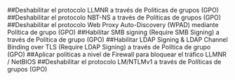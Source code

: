 
##Deshabilitar el protocolo LLMNR a través de Políticas de grupos (GPO)
##Deshabilitar el protocolo NBT-NS a través de Políticas de grupos (GPO)
##Deshabilitar el protocolo Web Proxy Auto-Discovery (WPAD) mediante Política de grupo (GPO)
##Habilitar SMB signing (Require SMB Signing) a través de Política de grupo (GPO)
##Habilitar LDAP Signing & LDAP Channel Binding  over TLS (Require LDAP Signing) a través de Política de grupo (GPO)
##Aplicar políticas a nivel de Firewall para bloquear el tráfico LLMNR / NetBIOS
##Deshabilitar el protocolo LM/NTLMv1 a través de Políticas de grupos (GPO)
